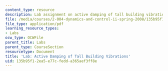 ```yaml
---
content_type: resource
description: Lab assignment on active damping of tall building vibrations.
file: /media/courses/2-004-dynamics-and-control-ii-spring-2008/135b95f12ea5e77cfedda365aef3ff8e_project1.pdf
file_type: application/pdf
learning_resource_types:
- Labs
ocw_type: OCWFile
parent_title: Labs
parent_type: CourseSection
resourcetype: Document
title: 'Lab: Active Damping of Tall Building Vibrations'
uid: 135b95f1-2ea5-e77c-fedd-a365aef3ff8e
---
```

